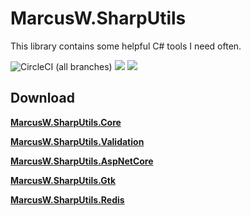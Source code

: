 # MarcusW.SharpUtils

This library contains some helpful C# tools I need often.

![CircleCI (all branches)](https://img.shields.io/circleci/project/github/MarcusWichelmann/MarcusW.SharpUtils.svg)
![](https://img.shields.io/github/release/MarcusWichelmann/MarcusW.SharpUtils.svg)
![](https://img.shields.io/nuget/v/MarcusW.SharpUtils.Core.svg?style=flat)

## Download

[**MarcusW.SharpUtils.Core**](https://www.nuget.org/packages/MarcusW.SharpUtils.Core/)

[**MarcusW.SharpUtils.Validation**](https://www.nuget.org/packages/MarcusW.SharpUtils.Validation/)

[**MarcusW.SharpUtils.AspNetCore**](https://www.nuget.org/packages/MarcusW.SharpUtils.AspNetCore/)

[**MarcusW.SharpUtils.Gtk**](https://www.nuget.org/packages/MarcusW.SharpUtils.Gtk/)

[**MarcusW.SharpUtils.Redis**](https://www.nuget.org/packages/MarcusW.SharpUtils.Redis/)
